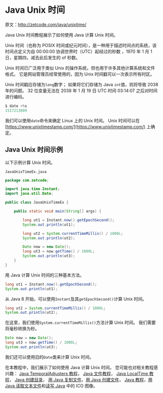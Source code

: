 # Java Unix 时间

原文：http://zetcode.com/java/unixtime/

Java Unix 时间教程展示了如何使用 Java 计算 Unix 时间。

Unix 时间（也称为 POSIX 时间或纪元时间），是一种用于描述时间点的系统，该时间点定义为自 00:00:00 协调世界时（UTC）起经过的秒数 ，1970 年 1 月 1 日，星期四，减去此后发生的 of 秒数。

Unix 时间已广泛用于类似 Unix 的操作系统，但也用于许多其他计算系统和文件格式。 它是网站管理员经常使用的，因为 Unix 时间戳可以一次表示所有时区。

Unix 时间戳应存储为`long`数字； 如果将它们存储为 Java `int`值，则将导致 2038 年的问题。 32 位变量无法在 2038 年 1 月 19 日 UTC 时间 03:14:07 之后对时间进行编码。

```java
$ date +%s
1517213809

```

我们可以使用`date`命令来确定 Linux 上的 Unix 时间。 Unix 时间可以在 [https://www.unixtimestamp.com/](https://www.unixtimestamp.com/) 上确定。

## Java Unix 时间示例

以下示例计算 Unix 时间。

`JavaUnixTimeEx.java`

```java
package com.zetcode;

import java.time.Instant;
import java.util.Date;

public class JavaUnixTimeEx {

    public static void main(String[] args) {

        long ut1 = Instant.now().getEpochSecond();
        System.out.println(ut1);

        long ut2 = System.currentTimeMillis() / 1000L;
        System.out.println(ut2);

        Date now = new Date();
        long ut3 = now.getTime() / 1000L;
        System.out.println(ut3);
    }
}

```

用 Java 计算 Unix 时间的三种基本方法。

```java
long ut1 = Instant.now().getEpochSecond();
System.out.println(ut1);

```

从 Java 8 开始，可以使用`Instant`及其`getEpochSecond()`计算 Unix 时间。

```java
long ut2 = System.currentTimeMillis() / 1000L;
System.out.println(ut2);

```

在这里，我们使用`System.currentTimeMillis()`方法计算 Unix 时间。 我们需要将毫秒转换为秒。

```java
Date now = new Date();
long ut3 = now.getTime() / 1000L;
System.out.println(ut3);

```

我们还可以使用旧的`Date`类来计算 Unix 时间。

在本教程中，我们展示了如何使用 Java 计算 Unix 时间。 您可能也对相关教程感兴趣： [Java TemporalAdjusters 教程](/java/temporaladjusters/)， [Java 文件教程](/java/file/)， [Java LocalTime 教程](/java/localtime/)， [Java 创建目录](/java/createdirectory/)， [用 Java 复制文件](/java/copyfile/)，[用 Java 创建文件](/java/createfile/)， [Java 教程](/lang/java/)，[用 Java 读取文本文件](/articles/javareadtext/)和[读写 Java](/articles/javaico/) 中的 ICO 图像。
